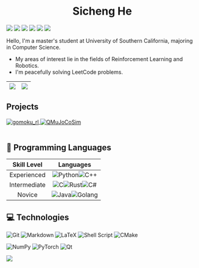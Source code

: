 <div id="title" align=center>

# Sicheng He

</div>

[<img src="https://img.shields.io/badge/-CV-green?style=plastic" />](https://hesic73.github.io/assets/files/resume.pdf) 
[<img src="https://img.shields.io/badge/-Blog-red?style=plastic" />](https://hesic73.github.io/blog/)
[<img src="https://img.shields.io/badge/-LeetCode-black?style=plastic" />](https://leetcode.com/hesicheng20/)
[<img src="https://img.shields.io/badge/-Zhihu-1772f6?style=plastic" />](https://www.zhihu.com/people/he-si-cheng/)
[<img src="https://img.shields.io/badge/-Email-c71610?style=plastic" />](mailto:hesicheng20@gmail.com)
[<img src="https://img.shields.io/badge/-linkedin-0072b1?style=plastic" />](https://www.linkedin.com/in/sicheng-he-b80a5028a/)

Hello, I'm a master's student at University of Southern California, majoring in Computer Science.

- My areas of interest lie in the fields of Reinforcement Learning and Robotics.
- I'm peacefully solving LeetCode problems.

| <img align="center" src="https://github-readme-stats.vercel.app/api?username=hesic73&show_icons=true&hide_border=true" /> | <img align="center" style="padding=0;" src="https://github-readme-stats.vercel.app/api/top-langs/?username=hesic73&hide=html,css,scss,tex&exclude_repo=hesic73,blog,hesic73.github.io,resume&langs_count=5&layout=compact&hide_border=true" /> |
| ------------------------------------------------------------ | ------------------------------------------------------------ |

## Projects

<table>
<tr>
 <a href="https://github.com/hesic73/gomoku_rl"> <img align="center" style="padding=0;" src="https://github-readme-stats-git-masterrstaa-rickstaa.vercel.app/api/pin/?username=hesic73&repo=gomoku_rl&theme=buefy" alt="gomoku_rl" /></a> 
</tr>
<tr>
 <a href="https://github.com/hesic73/QMuJoCoSim"> <img align="center" style="padding=0;" src="https://github-readme-stats-git-masterrstaa-rickstaa.vercel.app/api/pin/?username=hesic73&repo=QMuJoCoSim&theme=buefy" alt="QMuJoCoSim" /></a> 
</tr>
</table>



## :speech_balloon: Programming Languages

|Skill Level|Languages|
|:---:|:---:|
|Experienced|![Python](https://img.shields.io/badge/Python-3776AB?style=for-the-badge&logo=python&logoColor=white)![C++](https://img.shields.io/badge/C++-00599C?style=for-the-badge&logo=C%2B%2B&logoColor=white)|
|Intermediate|![C](https://img.shields.io/badge/C-A8B9CC?style=for-the-badge&logo=c&logoColor=white)![Rust](https://img.shields.io/badge/Rust-000000?style=for-the-badge&logo=rust&logoColor=white)![C#](https://img.shields.io/badge/C%23-239120?style=for-the-badge&logo=csharp&logoColor=white)|
|Novice|![Java](https://img.shields.io/badge/Java-ED8B00?style=for-the-badge&logo=openjdk&logoColor=white)![Golang](https://img.shields.io/badge/GO-00ADD8?style=for-the-badge&logo=go&logoColor=white)|

## 💻 Technologies

![Git](https://img.shields.io/badge/git-%23F05033.svg?style=for-the-badge&logo=git&logoColor=white)
![Markdown](https://img.shields.io/badge/markdown-%23000000.svg?style=for-the-badge&logo=markdown&logoColor=white)
![LaTeX](https://img.shields.io/badge/latex-%23008080.svg?style=for-the-badge&logo=latex&logoColor=white)
![Shell Script](https://img.shields.io/badge/shell_script-%23121011.svg?style=for-the-badge&logo=gnu-bash&logoColor=white)
![CMake](https://img.shields.io/badge/CMake-%23008FBA.svg?style=for-the-badge&logo=cmake&logoColor=white)

![NumPy](https://img.shields.io/badge/numpy-%23013243.svg?style=for-the-badge&logo=numpy&logoColor=white)
![PyTorch](https://img.shields.io/badge/PyTorch-%23EE4C2C.svg?style=for-the-badge&logo=PyTorch&logoColor=white)
![Qt](https://img.shields.io/badge/-Qt-41cd52?style=for-the-badge&logo=Qt&logoColor=white)








![](https://komarev.com/ghpvc/?username=hesic73)

